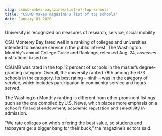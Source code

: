 ```yaml
---
slug: csumb-makes-magazines-list-of-top-schools
title: "CSUMB makes magazine's list of top schools"
date: January 01 2020
---
```


 
<p>
  University is recognized on measures of research, service, social mobility
</p>
<p>
  CSU Monterey Bay fared well in a ranking of colleges and universities intended
  to measure service in the public interest. The Washington Monthly’s annual
  College Guide and Rankings, released Aug. 24, assesses institutions based on:
</p>
<p>
  CSUMB was rated in the top 12 percent of schools in the master’s
  degree&#45;granting category. Overall, the university ranked 78th among the
  673 schools in the category. Its best rating – ninth – was in the category of
  service, which includes participation in community service and hours served.
</p>
<p>
  The Washington Monthly ranking is different from other prominent listings such
  as the one compiled by U.S. News, which places more emphasis on a school’s
  financial endowment, academic reputation and selectivity in admission.
</p>
<p>
  “We rate colleges on who’s offering the best value, so students and taxpayers
  get a bigger bang for their buck,” the magazine’s editors said.
</p>
 

